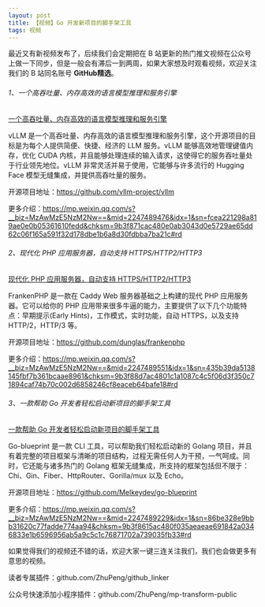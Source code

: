 ```yaml
---
layout: post
title: 【视频】Go 开发新项目的脚手架工具
tags: 视频
---
```


最近又有新视频发布了，后续我们会定期把在 B 站更新的热门推文视频在公众号上做一下同步，但是一般会有滞后一到两周，如果大家想及时观看视频，欢迎关注我们的 B 站同名账号 **GitHub精选**。

######  1、一个高吞吐量、内存高效的语言模型推理和服务引擎

[一个高吞吐量、内存高效的语言模型推理和服务引擎](https://www.bilibili.com/video/BV1PPHEezEyu/)

vLLM 是一个高吞吐量、内存高效的语言模型推理和服务引擎，这个开源项目的目标是为每个人提供简便、快捷、经济的 LLM 服务。vLLM 能够高效地管理键值内存，优化 CUDA 内核，并且能够处理连续的输入请求，这使得它的服务吞吐量处于行业领先地位。vLLM 非常灵活并易于使用，它能够与许多流行的 Hugging Face 模型无缝集成，并提供高吞吐量的服务。

开源项目地址：https://github.com/vllm-project/vllm

更多介绍：https://mp.weixin.qq.com/s?__biz=MzAwMzE5NzM2Nw==&mid=2247489476&idx=1&sn=fcea221298a819ae0e0b05361610fedd&chksm=9b3f871cac480e0ab3043d0e5729ae65dd62c06f165a591f32d178dbe1b6a8d30fdbba7ba21c#rd

###### 2、现代化 PHP 应用服务器，自动支持 HTTPS/HTTP2/HTTP3

[现代化 PHP 应用服务器，自动支持 HTTPS/HTTP2/HTTP3](https://www.bilibili.com/video/BV1uJnfeoEig/)

FrankenPHP 是一款在 Caddy Web 服务器基础之上构建的现代 PHP 应用服务器。它可以给你的 PHP 应用带来很多牛逼的能力，主要提供了以下几个功能特点：早期提示(Early Hints)，工作模式，实时功能，自动 HTTPS，以及支持 HTTP/2，HTTP/3 等。

开源项目地址：https://github.com/dunglas/frankenphp

更多介绍：https://mp.weixin.qq.com/s?__biz=MzAwMzE5NzM2Nw==&mid=2247489551&idx=1&sn=435b39da5138145fbf7b361bcaae8961&chksm=9b3f88d7ac4801c1a1087c4c5f06d3f350c71894caf74b70c002d6858246cf8eaceb64bafe18#rd

###### 3、一款帮助 Go 开发者轻松启动新项目的脚手架工具

[一款帮助 Go 开发者轻松启动新项目的脚手架工具](https://www.bilibili.com/video/BV14mHeesEfL/)

Go-blueprint 是一款 CLI 工具，可以帮助我们轻松启动新的 Golang 项目，并且有着完整的项目框架与清晰的项目结构，过程无需任何人为干预，一气呵成。同时，它还能与诸多热门的 Golang 框架无缝集成，所支持的框架包括但不限于：Chi、Gin、Fiber、HttpRouter、Gorilla/mux 以及 Echo。

开源项目地址：https://github.com/Melkeydev/go-blueprint

更多介绍：https://mp.weixin.qq.com/s?__biz=MzAwMzE5NzM2Nw==&mid=2247489229&idx=1&sn=86be328e9bbb31620c77fadde774aa94&chksm=9b3f8615ac480f035aeaeae691842a0346833e1b6596956ab5a9c5c1c76871702a739035fb33#rd

如果觉得我们的视频还不错的话，欢迎大家一键三连关注我们，我们也会做更多有意思的视频。

读者专属插件：github.com/ZhuPeng/github_linker

公众号快速添加小程序插件：github.com/ZhuPeng/mp-transform-public